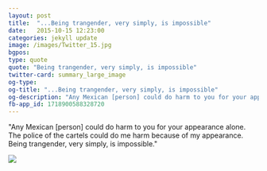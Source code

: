 ```yaml
---
layout: post
title:  "...Being trangender, very simply, is impossible"
date:   2015-10-15 12:23:00
categories: jekyll update
image: /images/Twitter_15.jpg
bgpos: 
type: quote
quote: "Being trangender, very simply, is impossible"
twitter-card: summary_large_image
og-type:
og-title: "...Being trangender, very simply, is impossible"
og-description: "Any Mexican [person] could do harm to you for your appearance alone. The police of the cartels could do me harm because of my appearance. Being trangender, very simply, is impossible."
fb-app_id: 1718900588328720
---
```

"Any Mexican [person] could do harm to you for your appearance alone. The police of the cartels could do me harm because of my appearance. Being trangender, very simply, is impossible."

<img src="{{page.image}}">